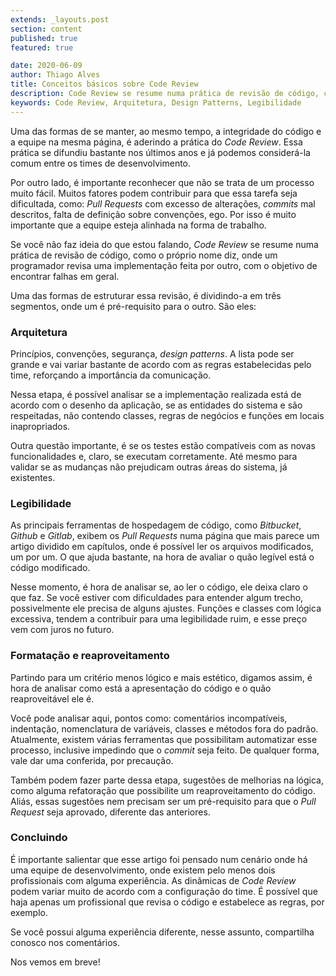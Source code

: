 ```yaml
---
extends: _layouts.post
section: content
published: true
featured: true

date: 2020-06-09
author: Thiago Alves
title: Conceitos básicos sobre Code Review
description: Code Review se resume numa prática de revisão de código, como o próprio nome diz, onde um programador revisa uma implementação feita por outro, com o objetivo de encontrar falhas em geral.
keywords: Code Review, Arquitetura, Design Patterns, Legibilidade
---
```


Uma das formas de se manter, ao mesmo tempo, a integridade do código e a equipe na mesma página, é aderindo a prática do _Code Review_. Essa prática se difundiu bastante nos últimos anos e já podemos considerá-la comum entre os times de desenvolvimento.

Por outro lado, é importante reconhecer que não se trata de um processo muito fácil. Muitos fatores podem contribuir para que essa tarefa seja dificultada, como: _Pull Requests_ com excesso de alterações, _commits_ mal descritos, falta de definição sobre convenções, ego. Por isso é muito importante que a equipe esteja alinhada na forma de trabalho.

Se você não faz ideia do que estou falando, _Code Review_ se resume numa prática de revisão de código, como o próprio nome diz, onde um programador revisa uma implementação feita por outro, com o objetivo de encontrar falhas em geral.

Uma das formas de estruturar essa revisão, é dividindo-a em três segmentos, onde um é pré-requisito para o outro. São eles:

### Arquitetura

Princípios, convenções, segurança, _design patterns_. A lista pode ser grande e vai variar bastante de acordo com as regras estabelecidas pelo time, reforçando a importância da comunicação.

Nessa etapa, é possível analisar se a implementação realizada está de acordo com o desenho da aplicação, se as entidades do sistema e são respeitadas, não contendo classes, regras de negócios e funções em locais inapropriados. 

Outra questão importante, é se os testes estão compatíveis com as novas funcionalidades e, claro, se executam corretamente. Até mesmo para validar se as mudanças não prejudicam outras áreas do sistema, já existentes.

### Legibilidade

As principais ferramentas de hospedagem de código, como _Bitbucket_, _Github_ e _Gitlab_, exibem os _Pull Requests_ numa página que mais parece um artigo dividido em capítulos, onde é possível ler os arquivos modificados, um por um. O que ajuda bastante, na hora de avaliar o quão legível está o código modificado.

Nesse momento, é hora de analisar se, ao ler o código, ele deixa claro o que faz. Se você estiver com dificuldades para entender algum trecho, possivelmente ele precisa de alguns ajustes. Funções e classes com lógica excessiva, tendem a contribuir para uma legibilidade ruim, e esse preço vem com juros no futuro.

### Formatação e reaproveitamento

Partindo para um critério menos lógico e mais estético, digamos assim, é hora de analisar como está a apresentação do código e o quão reaproveitável ele é. 

Você pode analisar aqui, pontos como: comentários incompatíveis, indentação, nomenclatura de variáveis, classes e métodos fora do padrão. Atualmente, existem várias ferramentas que possibilitam automatizar esse processo, inclusive impedindo que o _commit_ seja feito. De qualquer forma, vale dar uma conferida, por precaução.

Também podem fazer parte dessa etapa, sugestões de melhorias na lógica, como alguma refatoração que possibilite um reaproveitamento do código. Aliás, essas sugestões nem precisam ser um pré-requisito para que o _Pull Request_ seja aprovado, diferente das anteriores.

### Concluindo

É importante salientar que esse artigo foi pensado num cenário onde há uma equipe de desenvolvimento, onde existem pelo menos dois profissionais com alguma experiência. As dinâmicas de _Code Review_ podem variar muito de acordo com a configuração do time. É possível que haja apenas um profissional que revisa o código e estabelece as regras, por exemplo.

Se você possui alguma experiência diferente, nesse assunto, compartilha conosco nos comentários.

Nos vemos em breve!
